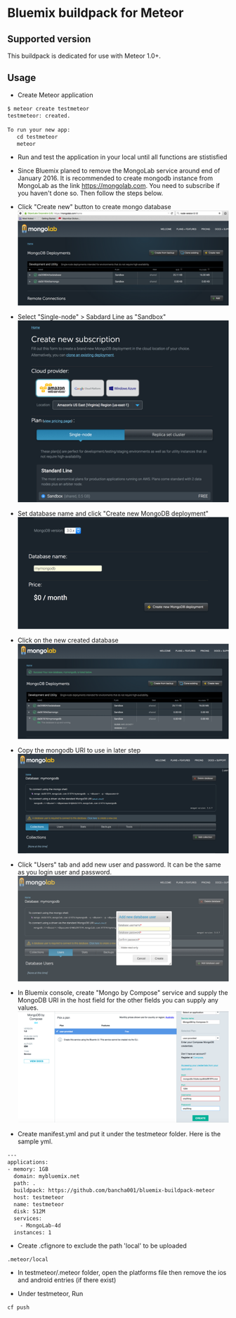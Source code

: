 # Bluemix buildpack for Meteor

## Supported version

This buildpack is dedicated for use with Meteor 1.0+.

## Usage

* Create Meteor application

```
$ meteor create testmeteor
testmeteor: created.

To run your new app:
   cd testmeteor
   meteor
```
* Run and test the application in your local until all functions are stistisfied

* Since Bluemix planed to remove the MongoLab service around end of January 2016. It is recommended to
create mongodb instance from MongoLab as the link https://mongolab.com. You need to subscribe if you haven't done so. Then follow the steps below.

* Click "Create new" button to create mongo database
![CreateNewMongoDB](/docs/CreateNewMongoDB.png)

* Select "Single-node" > Sabdard Line as "Sandbox"
![SelectPlan](/docs/SelectFreePlan.png)

* Set database name and click "Create new MongoDB deployment"
![NameDatabase](/docs/NameDatabase.png)

* Click on the new created database
![NewDatabaseCreated](/docs/NewDatabaseCreated.png)

* Copy the mongodb URI to use in later step
![MongoDBURI](/docs/MongoDBURI.png)

* Click "Users" tab and add new user and password. It can be the same as you login user and password.
![AddDatabaseUser](/docs/AddDatabaseUser.png)

* In Bluemix console, create "Mongo by Compose" service and supply the MongoDB URI in the host field for the other fields you can supply any values.
![MongoByCompose](/docs/MongoByCompose.png)


* Create manifest.yml and put it under the testmeteor folder.
Here is the sample yml.

```
---
applications:
- memory: 1GB
  domain: mybluemix.net
  path: .
  buildpack: https://github.com/bancha001/bluemix-buildpack-meteor
  host: testmeteor
  name: testmeteor
  disk: 512M
  services:
    - MongoLab-4d
  instances: 1
```

* Create .cfignore to exclude the path 'local' to be uploaded

```
.meteor/local
```

* In testmeteor/.meteor folder, open the platforms file then remove the ios and android entries (if there exist)

* Under testmeteor, Run

```
cf push

```
